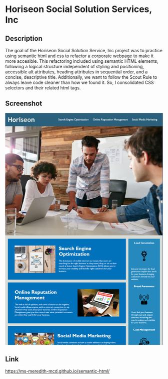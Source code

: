 # Horiseon Social Solution Services, Inc

## Description
The goal of the Horiseon Social Solution Service, Inc project was to practice using semantic html and css to refactor a corporate webpage to make it more accesible. This refactoring included using semantic HTML elements, following a logical structure independent of styling and positioning, accessible alt attributes, heading attributes in sequential order, and a concise, descriptive title. Additionally, we want to follow the Scout Rule to always leave code cleaner than how we found it. So, I consolidated CSS selectors and their related html tags. 

## Screenshot

![Horiseon Social Solution Services, Inc website screenshot](image.png)

## Link
https://ms-meredith-mcd.github.io/semantic-html/